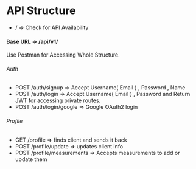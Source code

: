 # API Structure

- / => Check for API Availability

#### Base URL => /api/v1/
Use Postman for Accessing Whole Structure.

###### Auth

- POST /auth/signup => Accept Username( Email ) , Password , Name
- POST /auth/login => Accept Username( Email ) , Password and Return JWT for accessing private routes.
- POST /auth/login/google => Google OAuth2 login

###### Profile

- GET /profile => finds client and sends it back
- POST /profile/update => updates client info
- POST /profile/measurements => Accepts measurements to add or update them